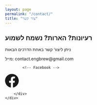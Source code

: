 ```yaml
---
layout: page
permalink: "/contact/"
title: "צור קשר"
---
```



<div class="container px-4 px-lg-5">
    <div class="row gx-4 gx-lg-5 justify-content-center">
        <div class="col-md-10 col-lg-8 col-xl-7">
            <h2>רעיונות? הארות? נשמח לשמוע</h2>
            <p>ניתן ליצור קשר באחת הדרכים הבאות</p>
            <p>
                מייל: contact.engbrew@gmail.com
            </p>

            <!-- Facebook -->
<a href="https://www.facebook.com/engbrew.project"><svg xmlns="http://www.w3.org/2000/svg" width="45" height="45" fill="currentColor" class="bi bi-facebook" viewBox="0 0 16 16">
<path d="M16 8.049c0-4.446-3.582-8.05-8-8.05C3.58 0-.002 3.603-.002 8.05c0 4.017 2.926 7.347 6.75 7.951v-5.625h-2.03V8.05H6.75V6.275c0-2.017 1.195-3.131 3.022-3.131.876 0 1.791.157 1.791.157v1.98h-1.009c-.993 0-1.303.621-1.303 1.258v1.51h2.218l-.354 2.326H9.25V16c3.824-.604 6.75-3.934 6.75-7.951"/>
</svg></a>


        </div>
    </div>
</div>
